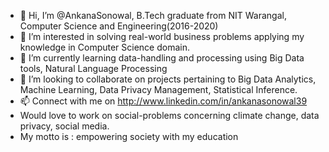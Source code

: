 - 👋 Hi, I’m @AnkanaSonowal, B.Tech graduate from NIT Warangal, Computer Science and Engineering(2016-2020)
- 👀 I’m interested in solving real-world business problems applying my knowledge in Computer Science domain.
- 🌱 I’m currently learning data-handling and processing using Big Data tools, Natural Language Processing
- 💞️ I’m looking to collaborate on projects pertaining to Big Data Analytics, Machine Learning, Data Privacy Management, Statistical Inference.
- 📫 Connect with me on http://www.linkedin.com/in/ankanasonowal39 
- Would love to work on social-problems concerning climate change, data privacy, social media.
- My motto is : empowering society with my education

<!---
AnkanaSonowal/AnkanaSonowal is a ✨ special ✨ repository because its `README.md` (this file) appears on your GitHub profile.
You can click the Preview link to take a look at your changes.
--->
